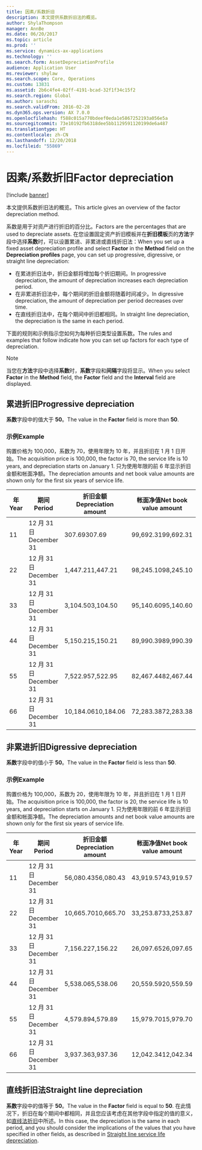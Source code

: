 ```yaml
---
title: 因素/系数折旧
description: 本文提供系数折旧法的概览。
author: ShylaThompson
manager: AnnBe
ms.date: 06/20/2017
ms.topic: article
ms.prod: ''
ms.service: dynamics-ax-applications
ms.technology: ''
ms.search.form: AssetDepreciationProfile
audience: Application User
ms.reviewer: shylaw
ms.search.scope: Core, Operations
ms.custom: 13831
ms.assetid: 2b6c4fe4-02ff-4191-bcad-32f1f34c15f2
ms.search.region: Global
ms.author: saraschi
ms.search.validFrom: 2016-02-28
ms.dyn365.ops.version: AX 7.0.0
ms.openlocfilehash: f588c015a770bdeef0eda1e5867252193a056e5a
ms.sourcegitcommit: 73e10192fb6318dee5bb1129591120199de6a487
ms.translationtype: HT
ms.contentlocale: zh-CN
ms.lasthandoff: 12/20/2018
ms.locfileid: "55869"
---
```

# <a name="factor-depreciation"></a><span data-ttu-id="10dd8-103">因素/系数折旧</span><span class="sxs-lookup"><span data-stu-id="10dd8-103">Factor depreciation</span></span>

[!include [banner](../includes/banner.md)]

<span data-ttu-id="10dd8-104">本文提供系数折旧法的概览。</span><span class="sxs-lookup"><span data-stu-id="10dd8-104">This article gives an overview of the factor depreciation method.</span></span>

<span data-ttu-id="10dd8-105">系数是用于对资产进行折旧的百分比。</span><span class="sxs-lookup"><span data-stu-id="10dd8-105">Factors are the percentages that are used to depreciate assets.</span></span> <span data-ttu-id="10dd8-106">在您设置固定资产折旧模板并在**折旧模板**页的**方法**字段中选择**系数**时，可以设置累进、非累进或直线折旧法：</span><span class="sxs-lookup"><span data-stu-id="10dd8-106">When you set up a fixed asset depreciation profile and select **Factor** in the **Method** field on the **Depreciation profiles** page, you can set up progressive, digressive, or straight line depreciation:</span></span>

-   <span data-ttu-id="10dd8-107">在累进折旧法中，折旧金额将增加每个折旧期间。</span><span class="sxs-lookup"><span data-stu-id="10dd8-107">In progressive depreciation, the amount of depreciation increases each depreciation period.</span></span>
-   <span data-ttu-id="10dd8-108">在非累进折旧法中，每个期间的折旧金额将随着时间减少。</span><span class="sxs-lookup"><span data-stu-id="10dd8-108">In digressive depreciation, the amount of depreciation per period decreases over time.</span></span>
-   <span data-ttu-id="10dd8-109">在直线折旧法中，在每个期间中折旧都相同。</span><span class="sxs-lookup"><span data-stu-id="10dd8-109">In straight line depreciation, the depreciation is the same in each period.</span></span>

<span data-ttu-id="10dd8-110">下面的规则和示例指示您如何为每种折旧类型设置系数。</span><span class="sxs-lookup"><span data-stu-id="10dd8-110">The rules and examples that follow indicate how you can set up factors for each type of depreciation.</span></span> 

> [!NOTE] 
> <span data-ttu-id="10dd8-111">当您在**方法**字段中选择**系数**时，**系数**字段和**间隔**字段将显示。</span><span class="sxs-lookup"><span data-stu-id="10dd8-111">When you select **Factor** in the **Method** field, the **Factor** field and the **Interval** field are displayed.</span></span>

## <a name="progressive-depreciation"></a><span data-ttu-id="10dd8-112">累进折旧</span><span class="sxs-lookup"><span data-stu-id="10dd8-112">Progressive depreciation</span></span>
<span data-ttu-id="10dd8-113">**系数**字段中的值大于 **50**。</span><span class="sxs-lookup"><span data-stu-id="10dd8-113">The value in the **Factor** field is more than **50**.</span></span>

### <a name="example"></a><span data-ttu-id="10dd8-114">示例</span><span class="sxs-lookup"><span data-stu-id="10dd8-114">Example</span></span>

<span data-ttu-id="10dd8-115">购置价格为 100,000，系数为 70，使用年限为 10 年，并且折旧在 1 月 1 日开始。</span><span class="sxs-lookup"><span data-stu-id="10dd8-115">The acquisition price is 100,000, the factor is 70, the service life is 10 years, and depreciation starts on January 1.</span></span> <span data-ttu-id="10dd8-116">只为使用年限的前 6 年显示折旧金额和帐面净额。</span><span class="sxs-lookup"><span data-stu-id="10dd8-116">The depreciation amounts and net book value amounts are shown only for the first six years of service life.</span></span>

| <span data-ttu-id="10dd8-117">年</span><span class="sxs-lookup"><span data-stu-id="10dd8-117">Year</span></span> | <span data-ttu-id="10dd8-118">期间</span><span class="sxs-lookup"><span data-stu-id="10dd8-118">Period</span></span>      | <span data-ttu-id="10dd8-119">折旧金额</span><span class="sxs-lookup"><span data-stu-id="10dd8-119">Depreciation amount</span></span> | <span data-ttu-id="10dd8-120">帐面净值</span><span class="sxs-lookup"><span data-stu-id="10dd8-120">Net book value amount</span></span> |
|------|-------------|---------------------|-----------------------|
| <span data-ttu-id="10dd8-121">1</span><span class="sxs-lookup"><span data-stu-id="10dd8-121">1</span></span>    | <span data-ttu-id="10dd8-122">12 月 31 日</span><span class="sxs-lookup"><span data-stu-id="10dd8-122">December 31</span></span> | <span data-ttu-id="10dd8-123">307.69</span><span class="sxs-lookup"><span data-stu-id="10dd8-123">307.69</span></span>              | <span data-ttu-id="10dd8-124">99,692.31</span><span class="sxs-lookup"><span data-stu-id="10dd8-124">99,692.31</span></span>             |
| <span data-ttu-id="10dd8-125">2</span><span class="sxs-lookup"><span data-stu-id="10dd8-125">2</span></span>    | <span data-ttu-id="10dd8-126">12 月 31 日</span><span class="sxs-lookup"><span data-stu-id="10dd8-126">December 31</span></span> | <span data-ttu-id="10dd8-127">1,447.21</span><span class="sxs-lookup"><span data-stu-id="10dd8-127">1,447.21</span></span>            | <span data-ttu-id="10dd8-128">98,245.10</span><span class="sxs-lookup"><span data-stu-id="10dd8-128">98,245.10</span></span>             |
| <span data-ttu-id="10dd8-129">3</span><span class="sxs-lookup"><span data-stu-id="10dd8-129">3</span></span>    | <span data-ttu-id="10dd8-130">12 月 31 日</span><span class="sxs-lookup"><span data-stu-id="10dd8-130">December 31</span></span> | <span data-ttu-id="10dd8-131">3,104.50</span><span class="sxs-lookup"><span data-stu-id="10dd8-131">3,104.50</span></span>            | <span data-ttu-id="10dd8-132">95,140.60</span><span class="sxs-lookup"><span data-stu-id="10dd8-132">95,140.60</span></span>             |
| <span data-ttu-id="10dd8-133">4</span><span class="sxs-lookup"><span data-stu-id="10dd8-133">4</span></span>    | <span data-ttu-id="10dd8-134">12 月 31 日</span><span class="sxs-lookup"><span data-stu-id="10dd8-134">December 31</span></span> | <span data-ttu-id="10dd8-135">5,150.21</span><span class="sxs-lookup"><span data-stu-id="10dd8-135">5,150.21</span></span>            | <span data-ttu-id="10dd8-136">89,990.39</span><span class="sxs-lookup"><span data-stu-id="10dd8-136">89,990.39</span></span>             |
| <span data-ttu-id="10dd8-137">5</span><span class="sxs-lookup"><span data-stu-id="10dd8-137">5</span></span>    | <span data-ttu-id="10dd8-138">12 月 31 日</span><span class="sxs-lookup"><span data-stu-id="10dd8-138">December 31</span></span> | <span data-ttu-id="10dd8-139">7,522.95</span><span class="sxs-lookup"><span data-stu-id="10dd8-139">7,522.95</span></span>            | <span data-ttu-id="10dd8-140">82,467.44</span><span class="sxs-lookup"><span data-stu-id="10dd8-140">82,467.44</span></span>             |
| <span data-ttu-id="10dd8-141">6</span><span class="sxs-lookup"><span data-stu-id="10dd8-141">6</span></span>    | <span data-ttu-id="10dd8-142">12 月 31 日</span><span class="sxs-lookup"><span data-stu-id="10dd8-142">December 31</span></span> | <span data-ttu-id="10dd8-143">10,184.06</span><span class="sxs-lookup"><span data-stu-id="10dd8-143">10,184.06</span></span>           | <span data-ttu-id="10dd8-144">72,283.38</span><span class="sxs-lookup"><span data-stu-id="10dd8-144">72,283.38</span></span>             |

## <a name="digressive-depreciation"></a><span data-ttu-id="10dd8-145">非累进折旧</span><span class="sxs-lookup"><span data-stu-id="10dd8-145">Digressive depreciation</span></span>
<span data-ttu-id="10dd8-146">**系数**字段中的值小于 **50**。</span><span class="sxs-lookup"><span data-stu-id="10dd8-146">The value in the **Factor** field is less than **50**.</span></span>

### <a name="example"></a><span data-ttu-id="10dd8-147">示例</span><span class="sxs-lookup"><span data-stu-id="10dd8-147">Example</span></span>

<span data-ttu-id="10dd8-148">购置价格为 100,000，系数为 20，使用年限为 10 年，并且折旧在 1 月 1 日开始。</span><span class="sxs-lookup"><span data-stu-id="10dd8-148">The acquisition price is 100,000, the factor is 20, the service life is 10 years, and depreciation starts on January 1.</span></span> <span data-ttu-id="10dd8-149">只为使用年限的前 6 年显示折旧金额和帐面净额。</span><span class="sxs-lookup"><span data-stu-id="10dd8-149">The depreciation amounts and net book value amounts are shown only for the first six years of service life.</span></span>

| <span data-ttu-id="10dd8-150">年</span><span class="sxs-lookup"><span data-stu-id="10dd8-150">Year</span></span> | <span data-ttu-id="10dd8-151">期间</span><span class="sxs-lookup"><span data-stu-id="10dd8-151">Period</span></span>      | <span data-ttu-id="10dd8-152">折旧金额</span><span class="sxs-lookup"><span data-stu-id="10dd8-152">Depreciation amount</span></span> | <span data-ttu-id="10dd8-153">帐面净值</span><span class="sxs-lookup"><span data-stu-id="10dd8-153">Net book value amount</span></span> |
|------|-------------|---------------------|-----------------------|
| <span data-ttu-id="10dd8-154">1</span><span class="sxs-lookup"><span data-stu-id="10dd8-154">1</span></span>    | <span data-ttu-id="10dd8-155">12 月 31 日</span><span class="sxs-lookup"><span data-stu-id="10dd8-155">December 31</span></span> | <span data-ttu-id="10dd8-156">56,080.43</span><span class="sxs-lookup"><span data-stu-id="10dd8-156">56,080.43</span></span>           | <span data-ttu-id="10dd8-157">43,919.57</span><span class="sxs-lookup"><span data-stu-id="10dd8-157">43,919.57</span></span>             |
| <span data-ttu-id="10dd8-158">2</span><span class="sxs-lookup"><span data-stu-id="10dd8-158">2</span></span>    | <span data-ttu-id="10dd8-159">12 月 31 日</span><span class="sxs-lookup"><span data-stu-id="10dd8-159">December 31</span></span> | <span data-ttu-id="10dd8-160">10,665.70</span><span class="sxs-lookup"><span data-stu-id="10dd8-160">10,665.70</span></span>           | <span data-ttu-id="10dd8-161">33,253.87</span><span class="sxs-lookup"><span data-stu-id="10dd8-161">33,253.87</span></span>             |
| <span data-ttu-id="10dd8-162">3</span><span class="sxs-lookup"><span data-stu-id="10dd8-162">3</span></span>    | <span data-ttu-id="10dd8-163">12 月 31 日</span><span class="sxs-lookup"><span data-stu-id="10dd8-163">December 31</span></span> | <span data-ttu-id="10dd8-164">7,156.22</span><span class="sxs-lookup"><span data-stu-id="10dd8-164">7,156.22</span></span>            | <span data-ttu-id="10dd8-165">26,097.65</span><span class="sxs-lookup"><span data-stu-id="10dd8-165">26,097.65</span></span>             |
| <span data-ttu-id="10dd8-166">4</span><span class="sxs-lookup"><span data-stu-id="10dd8-166">4</span></span>    | <span data-ttu-id="10dd8-167">12 月 31 日</span><span class="sxs-lookup"><span data-stu-id="10dd8-167">December 31</span></span> | <span data-ttu-id="10dd8-168">5,538.06</span><span class="sxs-lookup"><span data-stu-id="10dd8-168">5,538.06</span></span>            | <span data-ttu-id="10dd8-169">20,559.59</span><span class="sxs-lookup"><span data-stu-id="10dd8-169">20,559.59</span></span>             |
| <span data-ttu-id="10dd8-170">5</span><span class="sxs-lookup"><span data-stu-id="10dd8-170">5</span></span>    | <span data-ttu-id="10dd8-171">12 月 31 日</span><span class="sxs-lookup"><span data-stu-id="10dd8-171">December 31</span></span> | <span data-ttu-id="10dd8-172">4,579.89</span><span class="sxs-lookup"><span data-stu-id="10dd8-172">4,579.89</span></span>            | <span data-ttu-id="10dd8-173">15,979.70</span><span class="sxs-lookup"><span data-stu-id="10dd8-173">15,979.70</span></span>             |
| <span data-ttu-id="10dd8-174">6</span><span class="sxs-lookup"><span data-stu-id="10dd8-174">6</span></span>    | <span data-ttu-id="10dd8-175">12 月 31 日</span><span class="sxs-lookup"><span data-stu-id="10dd8-175">December 31</span></span> | <span data-ttu-id="10dd8-176">3,937.36</span><span class="sxs-lookup"><span data-stu-id="10dd8-176">3,937.36</span></span>            | <span data-ttu-id="10dd8-177">12,042.34</span><span class="sxs-lookup"><span data-stu-id="10dd8-177">12,042.34</span></span>             |

## <a name="straight-line-depreciation"></a><span data-ttu-id="10dd8-178">直线折旧法</span><span class="sxs-lookup"><span data-stu-id="10dd8-178">Straight line depreciation</span></span>
<span data-ttu-id="10dd8-179">**系数**字段中的值等于 **50**。</span><span class="sxs-lookup"><span data-stu-id="10dd8-179">The value in the **Factor** field is equal to **50**.</span></span> <span data-ttu-id="10dd8-180">在此情况下，折旧在每个期间中都相同，并且您应该考虑在其他字段中指定的值的意义，如[直线法折旧](straight-line-service-life-depreciation.md)中所述。</span><span class="sxs-lookup"><span data-stu-id="10dd8-180">In this case, the depreciation is the same in each period, and you should consider the implications of the values that you have specified in other fields, as described in [Straight line service life depreciation](straight-line-service-life-depreciation.md).</span></span>



